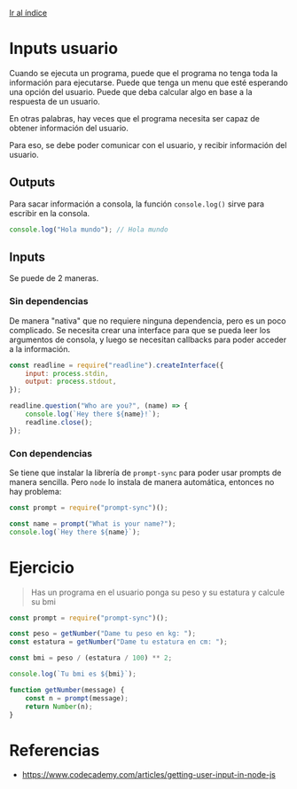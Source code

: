 [Ir al índice](indice.md)

# Inputs usuario

Cuando se ejecuta un programa, puede que el programa no tenga toda la información para ejecutarse. Puede que tenga un menu que esté esperando una opción del usuario. Puede que deba calcular algo en base a la respuesta de un usuario.

En otras palabras, hay veces que el programa necesita ser capaz de obtener información del usuario.

Para eso, se debe poder comunicar con el usuario, y recibir información del usuario.

## Outputs

Para sacar información a consola, la función `console.log()` sirve para escribir en la consola.

```javascript
console.log("Hola mundo"); // Hola mundo
```

## Inputs

Se puede de 2 maneras.

### Sin dependencias

De manera "nativa" que no requiere ninguna dependencia, pero es un poco complicado. Se necesita crear una interface para que se pueda leer los argumentos de consola, y luego se necesitan callbacks para poder acceder a la información.

```javascript
const readline = require("readline").createInterface({
	input: process.stdin,
	output: process.stdout,
});

readline.question("Who are you?", (name) => {
	console.log(`Hey there ${name}!`);
	readline.close();
});
```

### Con dependencias

Se tiene que instalar la librería de `prompt-sync` para poder usar prompts de manera sencilla. Pero `node` lo instala de manera automática, entonces no hay problema:

```javascript
const prompt = require("prompt-sync")();

const name = prompt("What is your name?");
console.log(`Hey there ${name}`);
```

# Ejercicio

> Has un programa en el usuario ponga su peso y su estatura y calcule su bmi

```javascript
const prompt = require("prompt-sync")();

const peso = getNumber("Dame tu peso en kg: ");
const estatura = getNumber("Dame tu estatura en cm: ");

const bmi = peso / (estatura / 100) ** 2;

console.log(`Tu bmi es ${bmi}`);

function getNumber(message) {
	const n = prompt(message);
	return Number(n);
}
```

# Referencias

- https://www.codecademy.com/articles/getting-user-input-in-node-js
